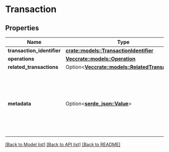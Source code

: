 # Transaction

## Properties

Name | Type | Description | Notes
------------ | ------------- | ------------- | -------------
**transaction_identifier** | [**crate::models::TransactionIdentifier**](TransactionIdentifier.md) |  | 
**operations** | [**Vec<crate::models::Operation>**](Operation.md) |  | 
**related_transactions** | Option<[**Vec<crate::models::RelatedTransaction>**](RelatedTransaction.md)> |  | [optional]
**metadata** | Option<[**serde_json::Value**](.md)> | Transactions that are related to other transactions (like a cross-shard transaction) should include the tranaction_identifier of these transactions in the metadata.  | [optional]

[[Back to Model list]](../README.md#documentation-for-models) [[Back to API list]](../README.md#documentation-for-api-endpoints) [[Back to README]](../README.md)


